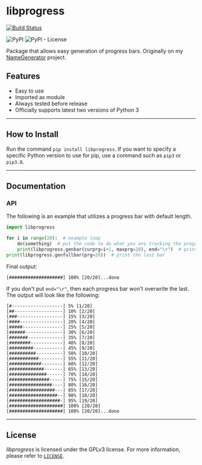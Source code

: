 # libprogress

[![Build Status](https://drone.bbaovanc.com/api/badges/bbaovanc/libprogress/status.svg)](https://drone.bbaovanc.com/bbaovanc/libprogress)

![PyPI](https://img.shields.io/pypi/v/libprogress)
![PyPI - License](https://img.shields.io/pypi/l/libprogress)

Package that allows easy generation of progress bars. Originally on my [NameGenerator](https://github.com/BBaoVanC/NameGenerator) project.

## Features

* Easy to use
* Imported as module
* Always tested before release
* Officially supports latest two versions of Python 3

---

## How to Install

Run the command `pip install libprogress`. If you want to specify a specific Python version to use for pip, use a command such as `pip3` or `pip3.8`.

---

## Documentation

### API

The following is an example that utilizes a progress bar with default length.

``` python
import libprogress

for i in range(20):  # example loop
    do(something)  # put the code to do what you are tracking the progress of
    print(libprogress.genbar(curprg=i+1, maxprg=20), end="\r")  # print progress
print(libprogress.genfullbar(prg=20))  # print the last bar
```

Final output:

``` plaintext
[####################] 100% [20/20]...done
```

If you don't put `end="\r"`, then each progress bar won't overwrite the last. The output will look like the following:

``` plaintext
[#-------------------] 5% [1/20]
[##------------------] 10% [2/20]
[###-----------------] 15% [3/20]
[####----------------] 20% [4/20]
[#####---------------] 25% [5/20]
[######--------------] 30% [6/20]
[#######-------------] 35% [7/20]
[########------------] 40% [8/20]
[#########-----------] 45% [9/20]
[##########----------] 50% [10/20]
[###########---------] 55% [11/20]
[############--------] 60% [12/20]
[#############-------] 65% [13/20]
[##############------] 70% [14/20]
[###############-----] 75% [15/20]
[################----] 80% [16/20]
[#################---] 85% [17/20]
[##################--] 90% [18/20]
[###################-] 95% [19/20]
[####################] 100% [20/20]
[####################] 100% [20/20]...done
```

---

## License

_libprogress_ is licensed under the GPLv3 license. For more information, please refer to [`LICENSE`](https://git.bbaovanc.com/bbaovanc/libprogress/src/branch/master/LICENSE).
